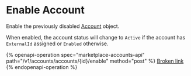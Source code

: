 # Enable Account

Enable the previously disabled [Account](https://docs.client.softwareone.com/extensions/dmE39nDvDSpNnt3t1FdJ#account-object) object.

When enabled, the account status will change to `Active` if the account has `ExternalId` assigned or `Enabled` otherwise.

{% openapi-operation spec="marketplace-accounts-api" path="/v1/accounts/accounts/{id}/enable" method="post" %}
[Broken link](broken-reference)
{% endopenapi-operation %}

